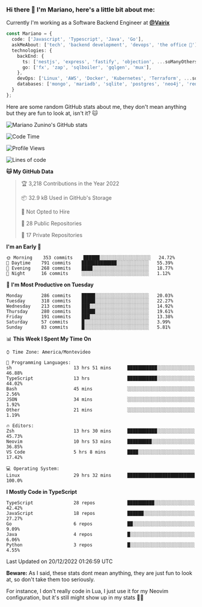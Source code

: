 ### Hi there 👋 I'm Mariano, here's a little bit about me:

Currently I'm working as a Software Backend Engineer at [**@Vairix**](https://vairix.com)

```ts
const Mariano = {
  code: ['Javascript', 'Typescript', 'Java', 'Go'],
  askMeAbout: ['tech', 'backend development', 'devops', 'the office 💼'],
  technologies: {
    backEnd: {
      ts: ['nestjs', 'express', 'fastify', 'objection', ...soManyOthersFrameworks],
      go: ['fx', 'zap', 'sqlboiler', 'gqlgen', 'mux'],
    },
    devOps: ['Linux', 'AWS', 'Docker', 'Kubernetes', 'Terraform', ...soManyOthersTools],
    databases: ['mongo', 'mariadb', 'sqlite', 'postgres', 'neo4j', 'redis'],
  }
};
```

Here are some random GitHub stats about me, they don't mean anything but they are fun to look at, isn't it? 🐱

![Mariano Zunino's GitHub stats](https://github-readme-stats.vercel.app/api?username=marianozunino&count_private=true&show_icons=true&theme=radical)

<!--START_SECTION:waka-->
![Code Time](http://img.shields.io/badge/Code%20Time-404%20hrs%2016%20mins-blue)

![Profile Views](http://img.shields.io/badge/Profile%20Views-1-blue)

![Lines of code](https://img.shields.io/badge/From%20Hello%20World%20I%27ve%20Written-398%20Thousand%20lines%20of%20code-blue)

**🐱 My GitHub Data** 

> 🏆 3,218 Contributions in the Year 2022
 > 
> 📦 32.9 kB Used in GitHub's Storage 
 > 
> 🚫 Not Opted to Hire
 > 
> 📜 28 Public Repositories 
 > 
> 🔑 17 Private Repositories  
 > 
**I'm an Early 🐤** 

```text
🌞 Morning    353 commits    ██████░░░░░░░░░░░░░░░░░░░   24.72% 
🌆 Daytime    791 commits    █████████████░░░░░░░░░░░░   55.39% 
🌃 Evening    268 commits    ████░░░░░░░░░░░░░░░░░░░░░   18.77% 
🌙 Night      16 commits     ░░░░░░░░░░░░░░░░░░░░░░░░░   1.12%

```
📅 **I'm Most Productive on Tuesday** 

```text
Monday       286 commits    █████░░░░░░░░░░░░░░░░░░░░   20.03% 
Tuesday      318 commits    █████░░░░░░░░░░░░░░░░░░░░   22.27% 
Wednesday    213 commits    ███░░░░░░░░░░░░░░░░░░░░░░   14.92% 
Thursday     280 commits    █████░░░░░░░░░░░░░░░░░░░░   19.61% 
Friday       191 commits    ███░░░░░░░░░░░░░░░░░░░░░░   13.38% 
Saturday     57 commits     █░░░░░░░░░░░░░░░░░░░░░░░░   3.99% 
Sunday       83 commits     █░░░░░░░░░░░░░░░░░░░░░░░░   5.81%

```


📊 **This Week I Spent My Time On** 

```text
⌚︎ Time Zone: America/Montevideo

💬 Programming Languages: 
sh                       13 hrs 51 mins      ███████████░░░░░░░░░░░░░░   46.88% 
TypeScript               13 hrs              ███████████░░░░░░░░░░░░░░   44.02% 
Bash                     45 mins             ░░░░░░░░░░░░░░░░░░░░░░░░░   2.56% 
JSON                     34 mins             ░░░░░░░░░░░░░░░░░░░░░░░░░   1.92% 
Other                    21 mins             ░░░░░░░░░░░░░░░░░░░░░░░░░   1.19%

🔥 Editors: 
Zsh                      13 hrs 30 mins      ███████████░░░░░░░░░░░░░░   45.73% 
Neovim                   10 hrs 53 mins      █████████░░░░░░░░░░░░░░░░   36.85% 
VS Code                  5 hrs 8 mins        ████░░░░░░░░░░░░░░░░░░░░░   17.42%

💻 Operating System: 
Linux                    29 hrs 32 mins      █████████████████████████   100.0%

```

**I Mostly Code in TypeScript** 

```text
TypeScript               28 repos            ██████████░░░░░░░░░░░░░░░   42.42% 
JavaScript               18 repos            ██████░░░░░░░░░░░░░░░░░░░   27.27% 
Go                       6 repos             ██░░░░░░░░░░░░░░░░░░░░░░░   9.09% 
Java                     4 repos             █░░░░░░░░░░░░░░░░░░░░░░░░   6.06% 
Python                   3 repos             █░░░░░░░░░░░░░░░░░░░░░░░░   4.55%

```



 Last Updated on 20/12/2022 01:26:59 UTC
<!--END_SECTION:waka-->

**Beware:** As I said, these stats dont mean anything, they are just fun to look at, so don't take them too seriously.

For instance, I don't really code in Lua, I just use it for my Neovim configuration, but it's still might show up in my stats 🤷‍♂️
